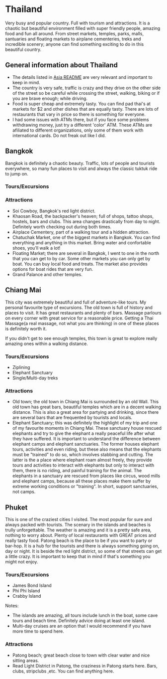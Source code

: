 # Thailand

Very busy and popular country. Full with tourism and attractions. It is a chaotic but beautiful environment filled with super friendly people, amazing food and fun all around. From street markets, temples, parks, malls, santuaries and floating markets to airplane cementeries, treks and incredible scenery; anyone can find something exciting to do in this beautiful country.

## General information about Thailand

- The details listed in [Asia README](https://github.com/rocajuanma/travel-tips/tree/master/asia) are very relevant and important to keep in mind.
- The country is very safe, traffic is crazy and they drive on the other side of the street so be careful while crossing the street, walking, biking or if you are brave enough; while driving.
- Food is super cheap and extremely tasty. You can find pad thai's at markets for $2 and other dishes that are equally tasty. There are lots of restaurants that vary in price so there is something for everyone.
- I had some issues with ATMs there, but if you face some problems withdrawing money, just try a different 'color' ATM. These ATMs are afiliated to different organizations, only some of them work with international cards. Do not freak out like I did.

## Bangkok
Bangkok is definitely a chaotic beauty. Traffic, lots of people and tourists everywhere, so many fun places to visit and always the classic tuktuk ride to jump on.

### Tours/Excursions
### Attractions
- Soi Cowboy, Bangkok's red light district.
- Khaosan Road, the backpacker's heaven; full of shops, tattoo shops, hostels, bars and clubs. This area changes drastically from day to night. Definitely worth checking out during both times.
- Airplace Cementery, part of a walking tour and a hidden attraction.
- Chatuchak Market, one of the biggest markets in Bangkok. You can find everything and anything in this market. Bring water and confortable shoes, you'll walk a lot!
- Floating Market; there are several in Bangkok, I went to one in the north that you can get to by car. Some other markets you can only get by boat. You can buy local food and treats. The market also provides options for boat rides that are very fun.
- Grand Palance and other temples.


## Chiang Mai
This city was extremely beautiful and full of adventure-like tours. My personal favourite type of excursions. The old town is full of history and places to visit. It has great restaurants and plenty of bars. Massage parlours on every corner with great service for a reasonable price. Getting a Thai Massage(a real massage, not what you are thinking) in one of these places is definitely worth it.

If you didn't get to see enough temples, this town is great to explore really amazing ones within a walking distance.

### Tours/Excursions
- Ziplining
- Elephant Sanctuary
- Single/Multi-day treks

### Attractions
- Old town; the old town in Chiang Mai is surrounded by an old Wall. This old town has great bars, beautiful temples which are in a decent walking distance. This is also a great area for partying and drinking, since there are several bars that are frequented by tourists and locals.
- Elephant Sanctuary; this was definitely the highlight of my trip and one of my favourite moments in Chiang Mai. These sanctuary house rescued elephants and try to give the elephant a really peaceful life after what they have suffered. 
  It is important to understand the difference between elephant camps and elephant sanctuaries. The former houses elephant tours, activities and even riding, but these also means that the elephants must be "trained" to do so, which involves stabbing and cutting. The latter is the a place where elephant roam almost freely, they provide tours and activities to interact with elephants but only to interact with them, there is no riding, and painful training for the animal. The elephants in a sanctuary are rescued from places like circus, wood mills and elephant camps, because all these places make them suffer by extreme working conditions or "training". In short, support sanctuaries, not camps.

## Phuket
This is one of the craziest cities I visited. The most popular for sure and always packed with tourists. The scenary in the islands and beaches is trully unforgettable. The weather is amazing and it is a pretty safe area, nothing to worry about. Plenty of local restaurants with GREAT prices and really tasty food. Patong beach is the place to be if you want to party or bar-hop. It is a hub for the tourists and there is always something going on, day or night. It is beside the red light district, so some of that streets can get a little crazy. It is important to keep that in mind if that's something you might not enjoy.

### Tours/Excursions
- James Bond Island
- Phi Phi Island
- Crabby Island

Notes:
- The islands are amazing, all tours include lunch in the boat, some cave tours and beach time. Definitely advice doing at least one island.
- Multi-day cruises are an option that I would recommend if you have more time to spend here. 


### Attractions
- Patong beach; great beach close to town with clear water and nice sitting areas.
- Read Light District in Patong, the craziness in Patong starts here. Bars, clubs, stripclubs ,etc. You can find anything here.
